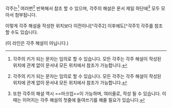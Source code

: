 각주는[^1] 여러번[^1] 반복해서 참조 할 수 있으며, 각주의 해설은 문서 제일 하단에[^2] 모두 모아서 첨부됩니다.

[^1]: 각주의 키가 되는 문자는 임의로 할 수 있습니다. 모든 각주는 각주 해설이 작성된 위치에 관계 없이 문서내 모든 위치에서 참조가 가능합니다.

이렇게 각주 해설을 작성한 위치보다 이전이나[^각주2] 이후에도[^각주1] 각주를 참조 할 수도 있습니다.

[^2]: 또한 각주의 해설 역시 ==마크업==이 가능하며,
    여러줄로,
작성 될 수 있습니다.
이 때는 이어지는 각주 해설의 첫줄에 들여쓰기를 해줄 필요가 있습니다.

(이 라인은 각주 해설이 아닙니다.)
